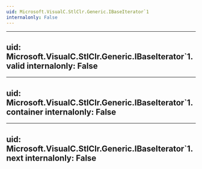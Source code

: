 ```yaml
---
uid: Microsoft.VisualC.StlClr.Generic.IBaseIterator`1
internalonly: False
---
```


---
uid: Microsoft.VisualC.StlClr.Generic.IBaseIterator`1.valid
internalonly: False
---

---
uid: Microsoft.VisualC.StlClr.Generic.IBaseIterator`1.container
internalonly: False
---

---
uid: Microsoft.VisualC.StlClr.Generic.IBaseIterator`1.next
internalonly: False
---
